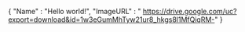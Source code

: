 {
    "Name" : "Hello world!",
    "ImageURL" : " https://drive.google.com/uc?export=download&id=1w3eGumMhTyw21ur8_hkgs8l1MfQiqRM-"
}
